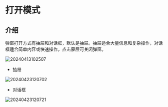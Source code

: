 # 打开模式

## 介绍

弹窗打开方式有抽屉和对话框，默认是抽屉。抽屉适合大量信息和复杂操作，对话框适合简单内容或快速操作。点击蒙层可关闭弹窗。

![20240413102507](https://nocobase-docs.oss-cn-beijing.aliyuncs.com/20240413102507.png)

- 抽屉

![20240423120702](https://nocobase-docs.oss-cn-beijing.aliyuncs.com/20240423120702.png)

- 对话框

![20240423120721](https://nocobase-docs.oss-cn-beijing.aliyuncs.com/20240423120721.png)

